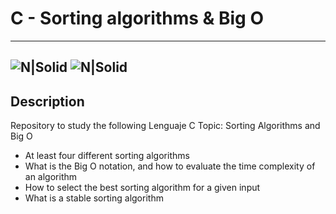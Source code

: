 # C - Sorting algorithms & Big O
---
![N|Solid](https://www.holbertonschool.com/holberton-logo.png) ![N|Solid](https://intranet.hbtn.io/assets/holberton-logo-coral-27055cb2f875eb10bf3b3942e52a24581bc0667695bdc856d4f08b469b678000.png)
---

## Description
Repository to study the following Lenguaje C Topic: Sorting Algorithms and Big O

- At least four different sorting algorithms
- What is the Big O notation, and how to evaluate the time complexity of an algorithm
- How to select the best sorting algorithm for a given input
- What is a stable sorting algorithm